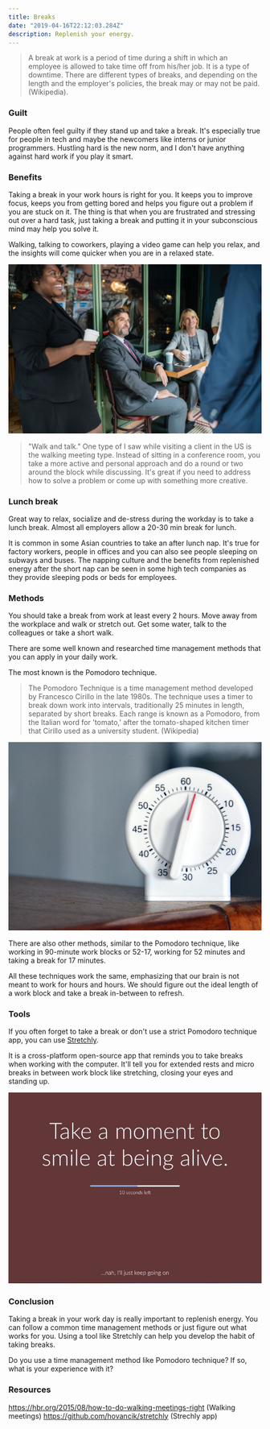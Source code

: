 ```yaml
---
title: Breaks
date: "2019-04-16T22:12:03.284Z"
description: Replenish your energy.
---
```


> A break at work is a period of time during a shift in which an employee is allowed to take time off from his/her job. It is a type of downtime. There are different types of breaks, and depending on the length and the employer's policies, the break may or may not be paid. (Wikipedia).

### Guilt

People often feel guilty if they stand up and take a break. It's especially true for people in tech and maybe the newcomers like interns or junior programmers. Hustling hard is the new norm, and I don't have anything against hard work if you play it smart.

### Benefits

Taking a break in your work hours is right for you. It keeps you to improve focus, keeps you from getting bored and helps you figure out a problem if you are stuck on it. The thing is that when you are frustrated and stressing out over a hard task, just taking a break and putting it in your subconscious mind may help you solve it.

Walking, talking to coworkers, playing a video game can help you relax, and the insights will come quicker when you are in a relaxed state.

![Break](./break.jpg)

> "Walk and talk." One type of I saw while visiting a client in the US is the walking meeting type. Instead of sitting in a conference room, you take a more active and personal approach and do a round or two around the block while discussing. It's great if you need to address how to solve a problem or come up with something more creative.

### Lunch break

Great way to relax, socialize and de-stress during the workday is to take a lunch break. Almost all employers allow a 20-30 min break for lunch.

It is common in some Asian countries to take an after lunch nap. It's true for factory workers, people in offices and you can also see people sleeping on subways and buses. The napping culture and the benefits from replenished energy after the short nap can be seen in some high tech companies as they provide sleeping pods or beds for employees.

### Methods

You should take a break from work at least every 2 hours. Move away from the workplace and walk or stretch out. Get some water, talk to the colleagues or take a short walk.

There are some well known and researched time management methods that you can apply in your daily work.

The most known is the Pomodoro technique.

> The Pomodoro Technique is a time management method developed by Francesco Cirillo in the late 1980s. The technique uses a timer to break down work into intervals, traditionally 25 minutes in length, separated by short breaks. Each range is known as a Pomodoro, from the Italian word for 'tomato,' after the tomato-shaped kitchen timer that Cirillo used as a university student. (Wikipedia)

![Timer](./timer.jpg)

There are also other methods, similar to the Pomodoro technique, like working in 90-minute work blocks or 52-17, working for 52 minutes and taking a break for 17 minutes.

All these techniques work the same, emphasizing that our brain is not meant to work for hours and hours. We should figure out the ideal length of a work block and take a break in-between to refresh.

### Tools

If you often forget to take a break or don't use a strict Pomodoro technique app, you can use [Stretchly](https://github.com/hovancik/stretchly).

It is a cross-platform open-source app that reminds you to take breaks when working with the computer. It'll tell you for extended rests and micro breaks in between work block like stretching, closing your eyes and standing up.

![Stretchly](./stretchly.jpg)

### Conclusion

Taking a break in your work day is really important to replenish energy. You can follow a common time management methods or just figure out what works for you. Using a tool like Stretchly can help you develop the habit of taking breaks.

Do you use a time management method like Pomodoro technique? If so, what is your experience with it?

### Resources

https://hbr.org/2015/08/how-to-do-walking-meetings-right (Walking meetings)
https://github.com/hovancik/stretchly (Strechly app)
